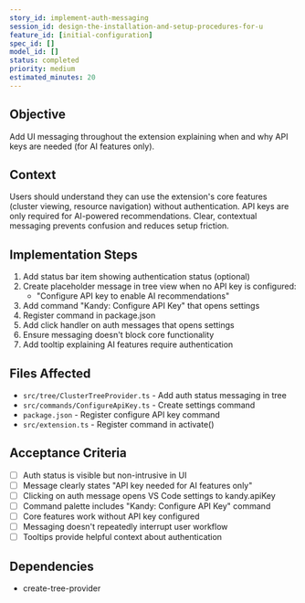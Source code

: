 ```yaml
---
story_id: implement-auth-messaging
session_id: design-the-installation-and-setup-procedures-for-u
feature_id: [initial-configuration]
spec_id: []
model_id: []
status: completed
priority: medium
estimated_minutes: 20
---
```


## Objective

Add UI messaging throughout the extension explaining when and why API keys are needed (for AI features only).

## Context

Users should understand they can use the extension's core features (cluster viewing, resource navigation) without authentication. API keys are only required for AI-powered recommendations. Clear, contextual messaging prevents confusion and reduces setup friction.

## Implementation Steps

1. Add status bar item showing authentication status (optional)
2. Create placeholder message in tree view when no API key is configured:
   - "Configure API key to enable AI recommendations"
3. Add command "Kandy: Configure API Key" that opens settings
4. Register command in package.json
5. Add click handler on auth messages that opens settings
6. Ensure messaging doesn't block core functionality
7. Add tooltip explaining AI features require authentication

## Files Affected

- `src/tree/ClusterTreeProvider.ts` - Add auth status messaging in tree
- `src/commands/ConfigureApiKey.ts` - Create settings command
- `package.json` - Register configure API key command
- `src/extension.ts` - Register command in activate()

## Acceptance Criteria

- [ ] Auth status is visible but non-intrusive in UI
- [ ] Message clearly states "API key needed for AI features only"
- [ ] Clicking on auth message opens VS Code settings to kandy.apiKey
- [ ] Command palette includes "Kandy: Configure API Key" command
- [ ] Core features work without API key configured
- [ ] Messaging doesn't repeatedly interrupt user workflow
- [ ] Tooltips provide helpful context about authentication

## Dependencies

- create-tree-provider

